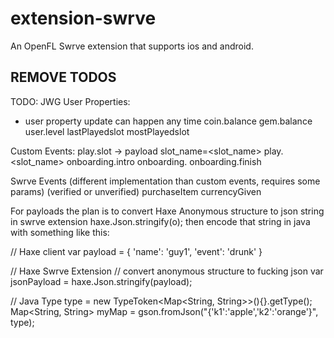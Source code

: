 # extension-swrve

An OpenFL Swrve extension that supports ios and android.   


## REMOVE TODOS
TODO: JWG
User Properties:
* user property update can happen any time
coin.balance
gem.balance
user.level
lastPlayedslot
mostPlayedslot

Custom Events:
play.slot  ->  payload slot_name=<slot_name>
play.<slot_name>
onboarding.intro
onboarding.<intermediate>
onboarding.finish

Swrve Events (different implementation than custom events, requires some params)
<IAP event name> (verified or unverified)
purchaseItem
currencyGiven



For payloads the plan is to convert Haxe Anonymous structure to json string in swrve extension haxe.Json.stringify(o); then encode that string in 
java with something like this:

// Haxe client
var payload = {
    'name': 'guy1',
    'event': 'drunk'
}

// Haxe Swrve Extension
// convert anonymous structure to fucking json
var jsonPayload = haxe.Json.stringify(payload);


// Java
Type type = new TypeToken<Map<String, String>>(){}.getType();
Map<String, String> myMap = gson.fromJson("{'k1':'apple','k2':'orange'}", type);


